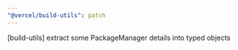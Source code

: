 ```yaml
---
"@vercel/build-utils": patch
---
```


[build-utils] extract some PackageManager details into typed objects
